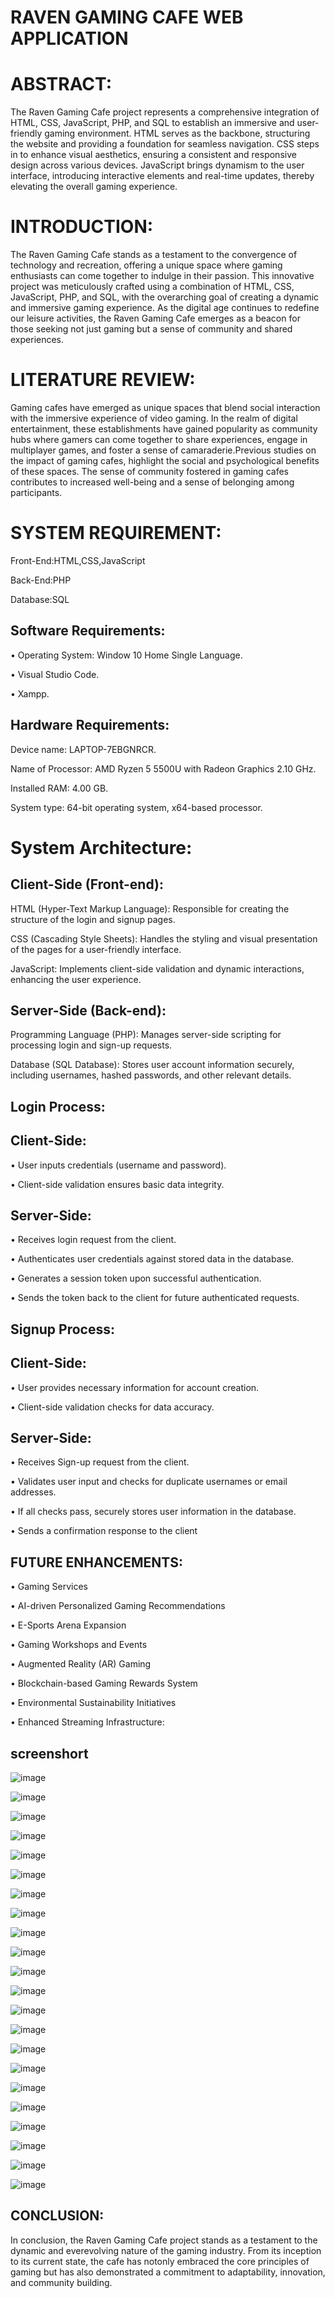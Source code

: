 # RAVEN GAMING CAFE WEB APPLICATION

# ABSTRACT:
The Raven Gaming Cafe project represents a comprehensive integration of HTML, CSS, JavaScript, PHP, and SQL to establish an immersive and user-friendly gaming environment. HTML serves as the backbone, structuring the website and providing a foundation for seamless navigation. CSS steps in to enhance visual aesthetics, ensuring a consistent and responsive design across various devices. JavaScript brings dynamism to the user interface, introducing interactive elements and real-time updates, thereby elevating the overall gaming experience. 

# INTRODUCTION:
The Raven Gaming Cafe stands as a testament to the convergence of technology and recreation, offering a unique space where gaming enthusiasts can come together to indulge in their passion. This innovative project was meticulously crafted using a combination of HTML, CSS, JavaScript, PHP, and SQL, with the overarching goal of creating a dynamic and immersive gaming experience. As the digital age continues to redefine our leisure activities, the Raven Gaming Cafe emerges as a beacon for those seeking not just gaming but a sense of community and shared experiences. 

# LITERATURE REVIEW:
Gaming cafes have emerged as unique spaces that blend social interaction with the immersive experience of video gaming. In the realm of digital entertainment, these establishments have gained popularity as community hubs where gamers can come together to share experiences, engage in multiplayer games, and foster a sense of camaraderie.Previous studies on the impact of gaming cafes, highlight the social and psychological benefits of these spaces. The sense of community fostered in gaming cafes contributes to increased well-being and a sense of belonging among participants.

# SYSTEM REQUIREMENT:

Front-End:HTML,CSS,JavaScript

Back-End:PHP

Database:SQL

## Software Requirements:

• Operating System: Window 10 Home Single Language.

• Visual Studio Code.

• Xampp.

## Hardware Requirements:

Device name: LAPTOP-7EBGNRCR.

Name of Processor: AMD Ryzen 5 5500U with Radeon Graphics 2.10 GHz.

Installed RAM: 4.00 GB.

System type: 64-bit operating system, x64-based processor.



# System Architecture:

## Client-Side (Front-end):

HTML (Hyper-Text Markup Language):
Responsible for creating the structure of the login and signup pages.

CSS (Cascading Style Sheets):
Handles the styling and visual presentation of the pages for a user-friendly interface.

JavaScript:
Implements client-side validation and dynamic interactions, enhancing the user
experience.

## Server-Side (Back-end):

Programming Language (PHP):
Manages server-side scripting for processing login and sign-up requests.

Database (SQL Database):
Stores user account information securely, including usernames, hashed passwords, and other relevant details.

## Login Process:

## Client-Side:

• User inputs credentials (username and password).

• Client-side validation ensures basic data integrity.

## Server-Side:

• Receives login request from the client.

• Authenticates user credentials against stored data in the database.

• Generates a session token upon successful authentication.

• Sends the token back to the client for future authenticated requests.


## Signup Process:

## Client-Side:

• User provides necessary information for account creation.

• Client-side validation checks for data accuracy.

## Server-Side:

• Receives Sign-up request from the client.

• Validates user input and checks for duplicate usernames or email addresses.

• If all checks pass, securely stores user information in the database.

• Sends a confirmation response to the client


## FUTURE ENHANCEMENTS:

• Gaming Services

• AI-driven Personalized Gaming Recommendations

• E-Sports Arena Expansion

• Gaming Workshops and Events

• Augmented Reality (AR) Gaming

• Blockchain-based Gaming Rewards System

• Environmental Sustainability Initiatives

• Enhanced Streaming Infrastructure:

## screenshort
![image](https://github.com/MrVignesh08/RavenGC/assets/154654882/20336b19-8597-49d5-aad9-d7ed80f6dfc6)

![image](https://github.com/MrVignesh08/RavenGC/assets/154654882/ac4b6447-2eba-4506-a856-f660db5dd1dc)

![image](https://github.com/MrVignesh08/RavenGC/assets/154654882/887d8aa3-025a-4356-9287-7d3445a809aa)

![image](https://github.com/MrVignesh08/RavenGC/assets/154654882/aab7e65d-47f1-4d87-95ce-c0d29190e6e3)

![image](https://github.com/MrVignesh08/RavenGC/assets/154654882/79ed68e0-b611-43d7-a616-62607e34cd1f)

![image](https://github.com/MrVignesh08/RavenGC/assets/154654882/1bcaae71-426a-45e9-acde-8ac27d7b87b9)

![image](https://github.com/MrVignesh08/RavenGC/assets/154654882/53b3e1ff-ceda-469d-b4f6-6e254313c742)

![image](https://github.com/MrVignesh08/RavenGC/assets/154654882/405b2a50-a0c5-4b83-9780-ab949b7e2104)

![image](https://github.com/MrVignesh08/RavenGC/assets/154654882/212c6373-10d5-48a8-8c19-d4845c3408dd)

![image](https://github.com/MrVignesh08/RavenGC/assets/154654882/6a55082b-b45b-4443-aecb-470041082b68)

![image](https://github.com/MrVignesh08/RavenGC/assets/154654882/ea894956-91fc-4662-8f3e-5df6391b8d13)

![image](https://github.com/MrVignesh08/RavenGC/assets/154654882/26db4501-4878-42ee-ae0b-5c82389f5d4e)

![image](https://github.com/MrVignesh08/RavenGC/assets/154654882/0b02cd74-52b9-43f0-93b9-493f4c0c3cdd)

![image](https://github.com/MrVignesh08/RavenGC/assets/154654882/4ec3fe69-01ce-4c08-912d-18a61d2dcf77)

![image](https://github.com/MrVignesh08/RavenGC/assets/154654882/28984828-a939-40d6-be2a-4af0c56a26fd)

![image](https://github.com/MrVignesh08/RavenGC/assets/154654882/f090f445-c1e3-4ffd-8a3e-c35ee91245fa)

![image](https://github.com/MrVignesh08/RavenGC/assets/154654882/9567e66d-4a17-4312-8b49-50ac70e9ad6b)

![image](https://github.com/MrVignesh08/RavenGC/assets/154654882/83d72b4e-37ec-4d93-86b8-ab40febe7743)

![image](https://github.com/MrVignesh08/RavenGC/assets/154654882/0c169f8c-68e9-48a0-8e0e-98d5103ed70b)

![image](https://github.com/MrVignesh08/RavenGC/assets/154654882/b4af4ec4-fb1f-44e7-a17b-2a1c09eb77db)

![image](https://github.com/MrVignesh08/RavenGC/assets/154654882/49500178-c7b4-4e69-998a-8db607a0c73f)

![image](https://github.com/MrVignesh08/RavenGC/assets/154654882/7faf67b8-4b22-40f1-b5de-3f6ffd3c1d34)

## CONCLUSION:

In conclusion, the Raven Gaming Cafe project stands as a testament to the dynamic and everevolving nature of the gaming industry. From its inception to its current state, the cafe has notonly embraced the core principles of gaming but has also demonstrated a commitment to adaptability, innovation, and community building.
